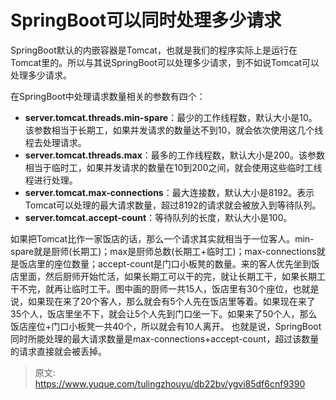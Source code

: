 # SpringBoot可以同时处理多少请求

 SpringBoot默认的内嵌容器是Tomcat，也就是我们的程序实际上是运行在Tomcat里的。所以与其说SpringBoot可以处理多少请求，到不如说Tomcat可以处理多少请求。
 
在SpringBoot中处理请求数量相关的参数有四个：
 

- **server.tomcat.threads.min-spare**：最少的工作线程数，默认大小是10。该参数相当于长期工，如果并发请求的数量达不到10，就会依次使用这几个线程去处理请求。
- **server.tomcat.threads.max**：最多的工作线程数，默认大小是200。该参数相当于临时工，如果并发请求的数量在10到200之间，就会使用这些临时工线程进行处理。
- **server.tomcat.max-connections**：最大连接数，默认大小是8192。表示Tomcat可以处理的最大请求数量，超过8192的请求就会被放入到等待队列。
- **server.tomcat.accept-count**：等待队列的长度，默认大小是100。

 如果把Tomcat比作一家饭店的话，那么一个请求其实就相当于一位客人。min-spare就是厨师(长期工)；max是厨师总数(长期工+临时工)；max-connections就是饭店里的座位数量；accept-count是门口小板凳的数量。来的客人优先坐到饭店里面，然后厨师开始忙活，如果长期工可以干的完，就让长期工干，如果长期工干不完，就再让临时工干。图中画的厨师一共15人，饭店里有30个座位，也就是说，如果现在来了20个客人，那么就会有5个人先在饭店里等着。如果现在来了35个人，饭店里坐不下，就会让5个人先到门口坐一下。如果来了50个人，那么饭店座位+门口小板凳一共40个，所以就会有10人离开。
也就是说，SpringBoot同时所能处理的最大请求数量是max-connections+accept-count，超过该数量的请求直接就会被丢掉。
 


> 原文: <https://www.yuque.com/tulingzhouyu/db22bv/ygvi85df6cnf9390>